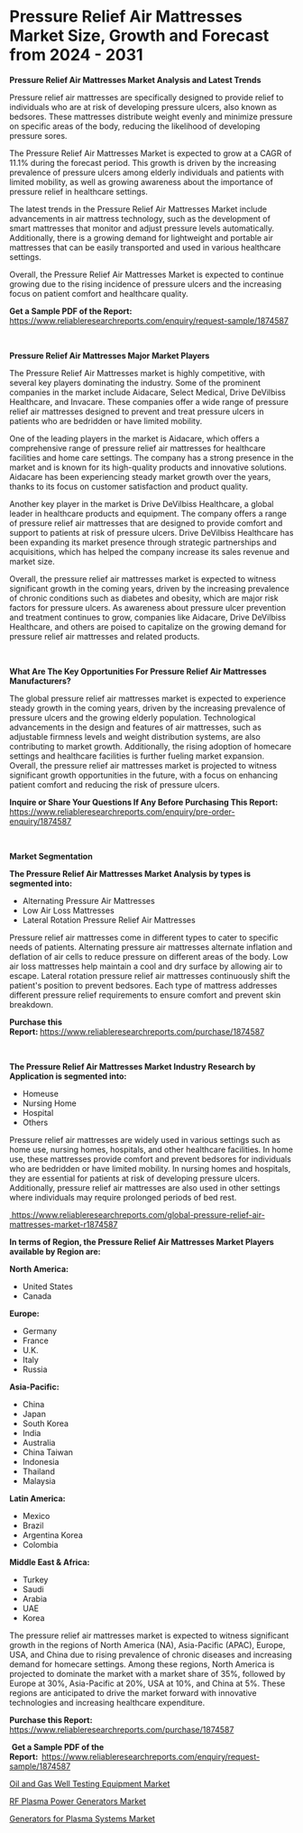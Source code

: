 <p><h1>Pressure Relief Air Mattresses Market Size, Growth and Forecast from 2024 - 2031</h1></p><p><strong>Pressure Relief Air Mattresses Market Analysis and Latest Trends</strong></p>
<p><p>Pressure relief air mattresses are specifically designed to provide relief to individuals who are at risk of developing pressure ulcers, also known as bedsores. These mattresses distribute weight evenly and minimize pressure on specific areas of the body, reducing the likelihood of developing pressure sores.</p><p>The Pressure Relief Air Mattresses Market is expected to grow at a CAGR of 11.1% during the forecast period. This growth is driven by the increasing prevalence of pressure ulcers among elderly individuals and patients with limited mobility, as well as growing awareness about the importance of pressure relief in healthcare settings.</p><p>The latest trends in the Pressure Relief Air Mattresses Market include advancements in air mattress technology, such as the development of smart mattresses that monitor and adjust pressure levels automatically. Additionally, there is a growing demand for lightweight and portable air mattresses that can be easily transported and used in various healthcare settings.</p><p>Overall, the Pressure Relief Air Mattresses Market is expected to continue growing due to the rising incidence of pressure ulcers and the increasing focus on patient comfort and healthcare quality.</p></p>
<p><strong>Get a Sample PDF of the Report:&nbsp;</strong> <a href="https://www.reliableresearchreports.com/enquiry/request-sample/1874587">https://www.reliableresearchreports.com/enquiry/request-sample/1874587</a></p>
<p>&nbsp;</p>
<p><strong>Pressure Relief Air Mattresses Major Market Players</strong></p>
<p><p>The Pressure Relief Air Mattresses market is highly competitive, with several key players dominating the industry. Some of the prominent companies in the market include Aidacare, Select Medical, Drive DeVilbiss Healthcare, and Invacare. These companies offer a wide range of pressure relief air mattresses designed to prevent and treat pressure ulcers in patients who are bedridden or have limited mobility.</p><p>One of the leading players in the market is Aidacare, which offers a comprehensive range of pressure relief air mattresses for healthcare facilities and home care settings. The company has a strong presence in the market and is known for its high-quality products and innovative solutions. Aidacare has been experiencing steady market growth over the years, thanks to its focus on customer satisfaction and product quality.</p><p>Another key player in the market is Drive DeVilbiss Healthcare, a global leader in healthcare products and equipment. The company offers a range of pressure relief air mattresses that are designed to provide comfort and support to patients at risk of pressure ulcers. Drive DeVilbiss Healthcare has been expanding its market presence through strategic partnerships and acquisitions, which has helped the company increase its sales revenue and market size.</p><p>Overall, the pressure relief air mattresses market is expected to witness significant growth in the coming years, driven by the increasing prevalence of chronic conditions such as diabetes and obesity, which are major risk factors for pressure ulcers. As awareness about pressure ulcer prevention and treatment continues to grow, companies like Aidacare, Drive DeVilbiss Healthcare, and others are poised to capitalize on the growing demand for pressure relief air mattresses and related products.</p></p>
<p>&nbsp;</p>
<p><strong>What Are The Key Opportunities For Pressure Relief Air Mattresses Manufacturers?</strong></p>
<p><p>The global pressure relief air mattresses market is expected to experience steady growth in the coming years, driven by the increasing prevalence of pressure ulcers and the growing elderly population. Technological advancements in the design and features of air mattresses, such as adjustable firmness levels and weight distribution systems, are also contributing to market growth. Additionally, the rising adoption of homecare settings and healthcare facilities is further fueling market expansion. Overall, the pressure relief air mattresses market is projected to witness significant growth opportunities in the future, with a focus on enhancing patient comfort and reducing the risk of pressure ulcers.</p></p>
<p><strong>Inquire or Share Your Questions If Any Before Purchasing This Report:</strong> <a href="https://www.reliableresearchreports.com/enquiry/pre-order-enquiry/1874587">https://www.reliableresearchreports.com/enquiry/pre-order-enquiry/1874587</a></p>
<p>&nbsp;</p>
<p><strong>Market Segmentation</strong></p>
<p><strong>The Pressure Relief Air Mattresses Market Analysis by types is segmented into:</strong></p>
<p><ul><li>Alternating Pressure Air Mattresses</li><li>Low Air Loss Mattresses</li><li>Lateral Rotation Pressure Relief Air Mattresses</li></ul></p>
<p><p>Pressure relief air mattresses come in different types to cater to specific needs of patients. Alternating pressure air mattresses alternate inflation and deflation of air cells to reduce pressure on different areas of the body. Low air loss mattresses help maintain a cool and dry surface by allowing air to escape. Lateral rotation pressure relief air mattresses continuously shift the patient's position to prevent bedsores. Each type of mattress addresses different pressure relief requirements to ensure comfort and prevent skin breakdown.</p></p>
<p><strong>Purchase this Report:&nbsp;</strong><a href="https://www.reliableresearchreports.com/purchase/1874587">https://www.reliableresearchreports.com/purchase/1874587</a></p>
<p>&nbsp;</p>
<p><strong>The Pressure Relief Air Mattresses Market Industry Research by Application is segmented into:</strong></p>
<p><ul><li>Homeuse</li><li>Nursing Home</li><li>Hospital</li><li>Others</li></ul></p>
<p><p>Pressure relief air mattresses are widely used in various settings such as home use, nursing homes, hospitals, and other healthcare facilities. In home use, these mattresses provide comfort and prevent bedsores for individuals who are bedridden or have limited mobility. In nursing homes and hospitals, they are essential for patients at risk of developing pressure ulcers. Additionally, pressure relief air mattresses are also used in other settings where individuals may require prolonged periods of bed rest.</p></p>
<p><a href="https://www.reliableresearchreports.com/global-pressure-relief-air-mattresses-market-r1874587">&nbsp;https://www.reliableresearchreports.com/global-pressure-relief-air-mattresses-market-r1874587</a></p>
<p><strong>In terms of Region, the Pressure Relief Air Mattresses Market Players available by Region are:</strong></p>
<p>
    <p> <strong> North America: </strong>
        <ul>
            <li>United States</li>
            <li>Canada</li>
        </ul>
        </p> 
    <p> <strong> Europe: </strong>
        <ul>
            <li>Germany</li>
            <li>France</li>
            <li>U.K.</li>
            <li>Italy</li>
            <li>Russia</li>
        </ul>
        </p> 
    <p> <strong> Asia-Pacific: </strong>
        <ul>
            <li>China</li>
            <li>Japan</li>
            <li>South Korea</li>
            <li>India</li>
            <li>Australia</li>
            <li>China Taiwan</li>
            <li>Indonesia</li>
            <li>Thailand</li>
            <li>Malaysia</li>
        </ul>
        </p> 
    <p> <strong> Latin America: </strong>
        <ul>
            <li>Mexico</li>
            <li>Brazil</li>
            <li>Argentina Korea</li>
            <li>Colombia</li>
        </ul>
        </p> 
    <p> <strong> Middle East & Africa: </strong>
        <ul>
            <li>Turkey</li>
            <li>Saudi</li>
            <li>Arabia</li>
            <li>UAE</li>
            <li>Korea</li>
        </ul>
    </p>
    </p>
<p><p>The pressure relief air mattresses market is expected to witness significant growth in the regions of North America (NA), Asia-Pacific (APAC), Europe, USA, and China due to rising prevalence of chronic diseases and increasing demand for homecare settings. Among these regions, North America is projected to dominate the market with a market share of 35%, followed by Europe at 30%, Asia-Pacific at 20%, USA at 10%, and China at 5%. These regions are anticipated to drive the market forward with innovative technologies and increasing healthcare expenditure.</p></p>
<p><strong>Purchase this Report: </strong><a href="https://www.reliableresearchreports.com/purchase/1874587">https://www.reliableresearchreports.com/purchase/1874587</a></p>
<p>&nbsp;<strong>Get a Sample PDF of the Report:&nbsp;&nbsp;</strong><a href="https://www.reliableresearchreports.com/enquiry/request-sample/1874587">https://www.reliableresearchreports.com/enquiry/request-sample/1874587</a></p>
<p><strong></strong></p>
<p><p><a href="https://view.publitas.com/reportprime-1/oil-and-gas-well-testing-equipment-market-share-size-trends-industry-analysis-report-by-application-gas-oil-by-type-offshore-well-testing-equipment-onshore-well-testing-equipment-and-forecast-2024-2031/">Oil and Gas Well Testing Equipment Market</a></p><p><a href="https://view.publitas.com/reportprime-1/rf-plasma-power-generators-market-forecast-global-market-trends-and-analysis-from-2024-to-2031-covered-in-140-pages/">RF Plasma Power Generators Market</a></p><p><a href="https://view.publitas.com/reportprime-1/generators-for-plasma-systems-market-forecasts-market-trends-and-impact-analysis-2024-2031/">Generators for Plasma Systems Market</a></p></p>